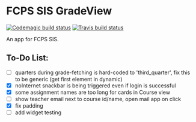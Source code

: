 # FCPS SIS GradeView
[![Codemagic build status](https://api.codemagic.io/apps/5c699bc024cab100120d2931/5c699bc024cab100120d2930/status_badge.svg)](https://codemagic.io/apps/5c699bc024cab100120d2931/5c699bc024cab100120d2930/latest_build) [![Travis build status](https://travis-ci.org/sumanthratna/grade-view.svg?branch=master)](https://travis-ci.org/sumanthratna/grade-view.svg?branch=master)

An app for FCPS SIS.

## To-Do List:
 - [ ] quarters during grade-fetching is hard-coded to 'third_quarter', fix this to be generic (get first element in dynamic)
 - [x] noInternet snackbar is being triggered even if login is successful
 - [x] some assignment names are too long for cards in Course view
 - [ ] show teacher email next to course id/name, open mail app on click
 - [x] fix padding
 - [ ] add widget testing
